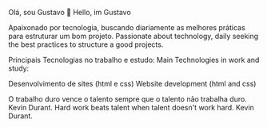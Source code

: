  Olá, sou Gustavo  🔭
 Hello, im Gustavo

Apaixonado por tecnologia, buscando diariamente as melhores práticas para estruturar um bom projeto.
Passionate about technology, daily seeking the best practices to structure a good projects.

Principais Tecnologias no trabalho e estudo:
Main Technologies in work and study:

Desenvolvimento de sites (html e css)
Website development (html and css)

O trabalho duro vence o talento sempre que o talento não trabalha duro. Kevin Durant.
Hard work beats talent when talent doesn't work hard. Kevin Durant.
